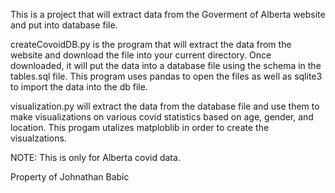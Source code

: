 This is a project that will extract data from the Goverment of Alberta website and put into database file.

createCovoidDB.py is the program that will extract the data from the website and download the file into your current directory. Once downloaded, it will put the data into a database file using the schema in the tables.sql file. This program uses pandas to open the files as well as sqlite3 to import the data into the db file.

visualization.py will extract the data from the database file and use them to make visualizations on various covid statistics based on age, gender, and location. This progam utalizes matploblib in order to create the visualzations.

NOTE: This is only for Alberta covid data.

Property of Johnathan Babic
